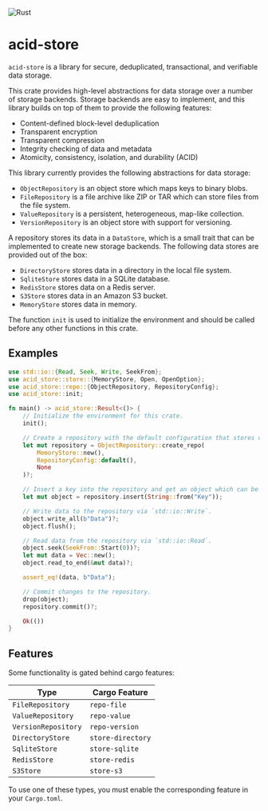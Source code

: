 ![Rust](https://github.com/lostatc/acid-store-rs/workflows/Rust/badge.svg)

# acid-store

`acid-store` is a library for secure, deduplicated, transactional, and verifiable data storage.

This crate provides high-level abstractions for data storage over a number of storage backends.
Storage backends are easy to implement, and this library builds on top of them to provide the
following features:
- Content-defined block-level deduplication
- Transparent encryption
- Transparent compression
- Integrity checking of data and metadata
- Atomicity, consistency, isolation, and durability (ACID)

This library currently provides the following abstractions for data storage:
- `ObjectRepository` is an object store which maps keys to binary blobs.
- `FileRepository` is a file archive like ZIP or TAR which can store files from the file system.
- `ValueRepository` is a persistent, heterogeneous, map-like collection.
- `VersionRepository` is an object store with support for versioning.

A repository stores its data in a `DataStore`, which is a small trait that can be implemented to
create new storage backends. The following data stores are provided out of the box:
- `DirectoryStore` stores data in a directory in the local file system.
- `SqliteStore` stores data in a SQLite database.
- `RedisStore` stores data on a Redis server.
- `S3Store` stores data in an Amazon S3 bucket.
- `MemoryStore` stores data in memory.

The function `init` is used to initialize the environment and should be called before any other
functions in this crate.

## Examples
```rust
use std::io::{Read, Seek, Write, SeekFrom};
use acid_store::store::{MemoryStore, Open, OpenOption};
use acid_store::repo::{ObjectRepository, RepositoryConfig};
use acid_store::init;

fn main() -> acid_store::Result<()> {
    // Initialize the environment for this crate.
    init();

    // Create a repository with the default configuration that stores data in memory.
    let mut repository = ObjectRepository::create_repo(
        MemoryStore::new(),
        RepositoryConfig::default(),
        None
    )?;

    // Insert a key into the repository and get an object which can be used to read/write data.
    let mut object = repository.insert(String::from("Key"));

    // Write data to the repository via `std::io::Write`.
    object.write_all(b"Data")?;
    object.flush();

    // Read data from the repository via `std::io::Read`.
    object.seek(SeekFrom::Start(0))?;
    let mut data = Vec::new();
    object.read_to_end(&mut data)?;

    assert_eq!(data, b"Data");

    // Commit changes to the repository.
    drop(object);
    repository.commit()?;

    Ok(())
}
```

## Features
Some functionality is gated behind cargo features:

Type | Cargo Feature
--- | ---
`FileRepository` | `repo-file`
`ValueRepository` | `repo-value`
`VersionRepository` | `repo-version`
`DirectoryStore` | `store-directory`
`SqliteStore` | `store-sqlite`
`RedisStore` | `store-redis`
`S3Store` | `store-s3`

To use one of these types, you must enable the corresponding feature in your `Cargo.toml`.

